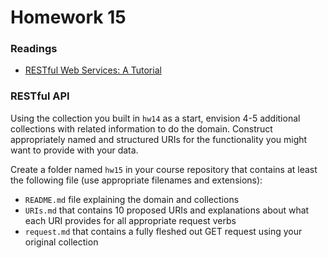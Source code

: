 # Homework 15

### Readings

* [RESTful Web Services: A Tutorial](hw15_Dr._Dobbs_RESTful_Web_Services_2014.pdf)

### RESTful API

Using the collection you built in `hw14` as a start, envision 4-5 additional collections with related information to do the domain. Construct appropriately named and structured URIs for the functionality you might want to provide with your data.

Create a folder named `hw15` in your course repository that contains at least the following file (use appropriate filenames and extensions):

* `README.md` file explaining the domain and collections
* `URIs.md` that contains 10 proposed URIs and explanations about what each URI provides for all appropriate request verbs
* `request.md` that contains a fully fleshed out GET request using your original collection
